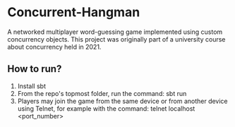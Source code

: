 # Concurrent-Hangman
A networked multiplayer word-guessing game implemented using custom concurrency objects. This project was originally part of a university course about concurrency held in 2021.

## How to run?
1. Install sbt
2. From the repo's topmost folder, run the command: sbt run
3. Players may join the game from the same device or from another device using Telnet, for example with the command: telnet localhost <port_number>
